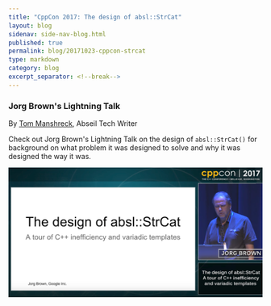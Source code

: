 ```yaml
---
title: "CppCon 2017: The design of absl::StrCat"
layout: blog
sidenav: side-nav-blog.html
published: true
permalink: blog/20171023-cppcon-strcat
type: markdown
category: blog
excerpt_separator: <!--break-->
---
```


### Jorg Brown's Lightning Talk

By [Tom Manshreck](mailto:shreck@google.com), Abseil Tech Writer

Check out Jorg Brown's Lightning Talk on the design of `absl::StrCat()`
for background on what problem it was designed to solve and why it was
designed the way it was.

<a href="https://www.youtube.com/watch?v=tuWnw3sWZ4w" target="_blank">
<img src="/img/cppcon-strcat.png" />
</a>
